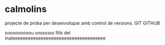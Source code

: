 # calmolins
projecte de proba per desenvolupar amb control de versions. GIT GITHUB

sooooooooou unssssss fills del maleeeeeeeeeeeeeeeeeeeeeeeeeeeeeeeeeeee
